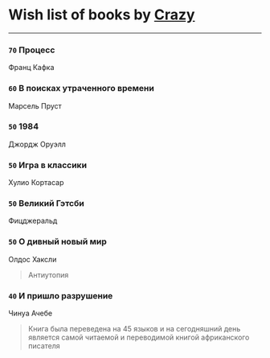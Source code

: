 # Wish list of books by [Crazy](https://www.facebook.com/app_scoped_user_id/1724160371208898/)
---

### `70` Процесс
Франц Кафка

### `60` В поисках утраченного времени
Марсель Пруст

### `50` 1984
Джордж Оруэлл

### `50` Игра в классики
Хулио Кортасар

### `50` Великий Гэтсби
Фицджеральд

### `50` О дивный новый мир
Олдос Хаксли
> Антиутопия

### `40` И пришло разрушение
Чинуа Ачебе
> Книга была переведена на 45 языков и на сегодняшний день является самой читаемой и переводимой книгой африканского писателя

